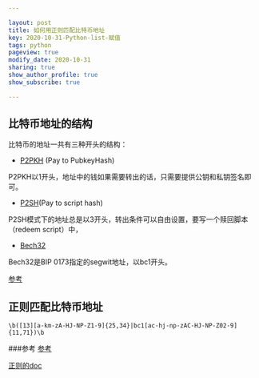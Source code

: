 ```yaml
---

layout: post
title: 如何用正则匹配比特币地址
key: 2020-10-31-Python-list-赋值
tags: python
pageview: true
modify_date: 2020-10-31
sharing: true
show_author_profile: true
show_subscribe: true

---
```



## 比特币地址的结构
比特币的地址一共有三种开头的结构：


* [P2PKH](https://en.bitcoin.it/wiki/Transaction#Pay-to-PubkeyHash) (Pay to PubkeyHash)

P2PKH以1开头，地址中的钱如果需要转出的话，只需要提供公钥和私钥签名即可。

* [P2SH](https://en.bitcoin.it/wiki/Pay_to_script_hash)(Pay to script hash)

P2SH模式下的地址总是以3开头，转出条件可以自由设置，要写一个赎回脚本（redeem script）中，

* [Bech32](https://en.bitcoin.it/wiki/Bech32)

Bech32是BIP 0173指定的segwit地址，以bc1开头。

[参考](https://happypeter.github.io/binfo/p2sh)

## 正则匹配比特币地址
`\b([13][a-km-zA-HJ-NP-Z1-9]{25,34}|bc1[ac-hj-np-zAC-HJ-NP-Z02-9]{11,71})\b`




###参考
[参考](http://mokagio.github.io/tech-journal/2014/11/21/regex-bitcoin.html)

[正则的doc](https://www.runoob.com/regexp/regexp-syntax.html)